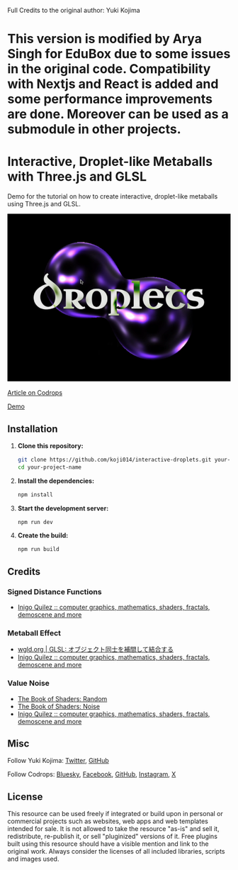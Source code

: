<!-- @format -->

Full Credits to the original author: Yuki Kojima 

# This version is modified by Arya Singh for EduBox due to some issues in the original code. Compatibility with Nextjs and React is added and some performance improvements are done. Moreover can be used as a submodule in other projects.

# Interactive, Droplet-like Metaballs with Three.js and GLSL

Demo for the tutorial on how to create interactive, droplet-like metaballs using Three.js and GLSL.

![Interactive, droplet-like metaballs](./public/droplet.png)

[Article on Codrops](https://tympanus.net/codrops/2025/06/09/how-to-create-interactive-droplet-like-metaballs-with-three-js-and-glsl/)

[Demo](https://tympanus.net/Tutorials/InteractiveBubbleMetaballs/)

## Installation

1. **Clone this repository:**

    ```bash
    git clone https://github.com/koji014/interactive-droplets.git your-project-name
    cd your-project-name
    ```

2. **Install the dependencies:**

    ```bash
    npm install
    ```

3. **Start the development server:**

    ```bash
    npm run dev
    ```

4. **Create the build:**
    ```bash
    npm run build
    ```

## Credits

### Signed Distance Functions

-   [Inigo Quilez :: computer graphics, mathematics, shaders, fractals, demoscene and more](https://iquilezles.org/articles/distfunctions/)

### Metaball Effect

-   [wgld.org | GLSL: オブジェクト同士を補間して結合する](https://wgld.org/d/glsl/g016.html)
-   [Inigo Quilez :: computer graphics, mathematics, shaders, fractals, demoscene and more](https://iquilezles.org/articles/smin/)

### Value Noise

-   [The Book of Shaders: Random](https://thebookofshaders.com/10/)
-   [The Book of Shaders: Noise](https://thebookofshaders.com/11/)
-   [Inigo Quilez :: computer graphics, mathematics, shaders, fractals, demoscene and more](https://iquilezles.org/articles/morenoise/)

## Misc

Follow Yuki Kojima: [Twitter](https://x.com/_koji014), [GitHub](https://github.com/koji014)

Follow Codrops: [Bluesky](https://bsky.app/profile/codrops.bsky.social), [Facebook](http://www.facebook.com/codrops), [GitHub](https://github.com/codrops), [Instagram](https://www.instagram.com/codropsss/), [X](http://www.x.com/codrops)

## License

This resource can be used freely if integrated or build upon in personal or commercial projects such as websites, web apps and web templates intended for sale. It is not allowed to take the resource "as-is" and sell it, redistribute, re-publish it, or sell "pluginized" versions of it. Free plugins built using this resource should have a visible mention and link to the original work. Always consider the licenses of all included libraries, scripts and images used.
